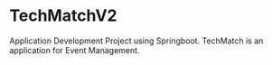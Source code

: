 # TechMatchV2
Application Development Project using Springboot. TechMatch is an application for Event Management.
